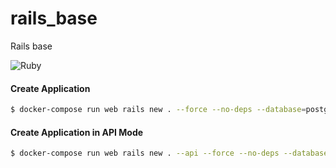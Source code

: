 # rails_base
Rails base

![Ruby](https://github.com/kaioramos/rails_base/workflows/Ruby/badge.svg)

#### Create Application
```bash
$ docker-compose run web rails new . --force --no-deps --database=postgresql
```

#### Create Application in API Mode
```bash
$ docker-compose run web rails new . --api --force --no-deps --database=postgresql
```
